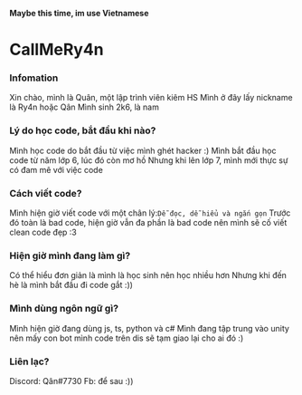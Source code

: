 **Maybe this time, im use Vietnamese**
# CallMeRy4n
### Infomation
Xin chào, mình là Quân, một lập trình viên kiêm HS
Mình ở đây lấy nickname là Ry4n hoặc Qân
Mình sinh 2k6, là nam

### Lý do học code, bắt đầu khi nào?
Mình học code do bắt đầu từ việc mình ghét hacker :)
Mình bắt đầu học code từ năm lớp 6, lúc đó còn mơ hồ
Nhưng khi lên lớp 7, mình mới thực sự có đam mê với việc code

### Cách viết code?
Mình hiện giờ viết code với một chân lý:`Dễ đọc, dễ hiểu và ngắn gọn`
Trước đó toàn là bad code, hiện giờ vẫn đa phần là bad code nên mình sẽ cố viết clean code đẹp :3

### Hiện giờ mình đang làm gì?
Có thể hiểu đơn giản là mình là học sinh nên học nhiều hơn
Nhưng khi đến hè là mình bắt đầu đi code gắt :))

### Mình dùng ngôn ngữ gì?
Mình hiện giờ đang dùng js, ts, python và c#
Mình đang tập trung vào unity nên mấy con bot mình code trên dis sẽ tạm giao lại cho ai đó :)

### Liên lạc?
Discord: Qân#7730
Fb: để sau :))
